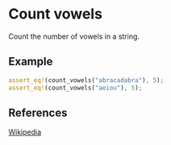 # Count vowels

Count the number of vowels in a string.

## Example

```rs
assert_eq!(count_vowels("abracadabra"), 5);
assert_eq!(count_vowels("aeiou"), 5);
```

## References

[Wikipedia](https://en.wikipedia.org/wiki/Vowel)
